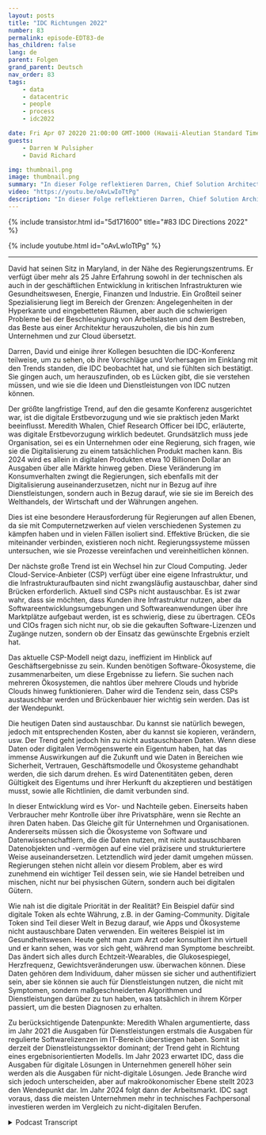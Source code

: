 ```yaml
---
layout: posts
title: "IDC Richtungen 2022"
number: 83
permalink: episode-EDT83-de
has_children: false
lang: de
parent: Folgen
grand_parent: Deutsch
nav_order: 83
tags:
    - data
    - datacentric
    - people
    - process
    - idc2022

date: Fri Apr 07 20220 21:00:00 GMT-1000 (Hawaii-Aleutian Standard Time)
guests:
    - Darren W Pulsipher
    - David Richard

img: thumbnail.png
image: thumbnail.png
summary: "In dieser Folge reflektieren Darren, Chief Solution Architect, öffentlicher Sektor bei Intel, und David Richard, Lead Solution Architect beim Verteidigungsministerium, Intel, die Trends und Ideen, die sie aus der IDC Directions-Konferenz 2022 gewonnen haben."
video: "https://youtu.be/oAvLwIoTtPg"
description: "In dieser Folge reflektieren Darren, Chief Solution Architect, öffentlicher Sektor bei Intel, und David Richard, Lead Solution Architect beim Verteidigungsministerium, Intel, die Trends und Ideen, die sie aus der IDC Directions-Konferenz 2022 gewonnen haben."
---
```


<div>
{% include transistor.html id="5d171600" title="#83 IDC Directions 2022" %}

{% include youtube.html id="oAvLwIoTtPg" %}
</div>

---

David hat seinen Sitz in Maryland, in der Nähe des Regierungszentrums. Er verfügt über mehr als 25 Jahre Erfahrung sowohl in der technischen als auch in der geschäftlichen Entwicklung in kritischen Infrastrukturen wie Gesundheitswesen, Energie, Finanzen und Industrie. Ein Großteil seiner Spezialisierung liegt im Bereich der Grenzen: Angelegenheiten in der Hyperkante und eingebetteten Räumen, aber auch die schwierigen Probleme bei der Beschleunigung von Arbeitslasten und dem Bestreben, das Beste aus einer Architektur herauszuholen, die bis hin zum Unternehmen und zur Cloud übersetzt.

Darren, David und einige ihrer Kollegen besuchten die IDC-Konferenz teilweise, um zu sehen, ob ihre Vorschläge und Vorhersagen im Einklang mit den Trends standen, die IDC beobachtet hat, und sie fühlten sich bestätigt. Sie gingen auch, um herauszufinden, ob es Lücken gibt, die sie verstehen müssen, und wie sie die Ideen und Dienstleistungen von IDC nutzen können.

Der größte langfristige Trend, auf den die gesamte Konferenz ausgerichtet war, ist die digitale Erstbevorzugung und wie sie praktisch jeden Markt beeinflusst. Meredith Whalen, Chief Research Officer bei IDC, erläuterte, was digitale Erstbevorzugung wirklich bedeutet. Grundsätzlich muss jede Organisation, sei es ein Unternehmen oder eine Regierung, sich fragen, wie sie die Digitalisierung zu einem tatsächlichen Produkt machen kann. Bis 2024 wird es allein in digitalen Produkten etwa 10 Billionen Dollar an Ausgaben über alle Märkte hinweg geben. Diese Veränderung im Konsumverhalten zwingt die Regierungen, sich ebenfalls mit der Digitalisierung auseinanderzusetzen, nicht nur in Bezug auf ihre Dienstleistungen, sondern auch in Bezug darauf, wie sie sie im Bereich des Welthandels, der Wirtschaft und der Währungen angehen.

Dies ist eine besondere Herausforderung für Regierungen auf allen Ebenen, da sie mit Computernetzwerken auf vielen verschiedenen Systemen zu kämpfen haben und in vielen Fällen isoliert sind. Effektive Brücken, die sie miteinander verbinden, existieren noch nicht. Regierungssysteme müssen untersuchen, wie sie Prozesse vereinfachen und vereinheitlichen können.

Der nächste große Trend ist ein Wechsel hin zur Cloud Computing. Jeder Cloud-Service-Anbieter (CSP) verfügt über eine eigene Infrastruktur, und die Infrastrukturaufbauten sind nicht zwangsläufig austauschbar, daher sind Brücken erforderlich. Aktuell sind CSPs nicht austauschbar. Es ist zwar wahr, dass sie möchten, dass Kunden ihre Infrastruktur nutzen, aber da Softwareentwicklungsumgebungen und Softwareanwendungen über ihre Marktplätze aufgebaut werden, ist es schwierig, diese zu übertragen. CEOs und CIOs fragen sich nicht nur, ob sie die gekauften Software-Lizenzen und Zugänge nutzen, sondern ob der Einsatz das gewünschte Ergebnis erzielt hat.

Das aktuelle CSP-Modell neigt dazu, ineffizient im Hinblick auf Geschäftsergebnisse zu sein. Kunden benötigen Software-Ökosysteme, die zusammenarbeiten, um diese Ergebnisse zu liefern. Sie suchen nach mehreren Ökosystemen, die nahtlos über mehrere Clouds und hybride Clouds hinweg funktionieren. Daher wird die Tendenz sein, dass CSPs austauschbar werden und Brückenbauer hier wichtig sein werden. Das ist der Wendepunkt.

Die heutigen Daten sind austauschbar. Du kannst sie natürlich bewegen, jedoch mit entsprechenden Kosten, aber du kannst sie kopieren, verändern, usw. Der Trend geht jedoch hin zu nicht austauschbaren Daten. Wenn diese Daten oder digitalen Vermögenswerte ein Eigentum haben, hat das immense Auswirkungen auf die Zukunft und wie Daten in Bereichen wie Sicherheit, Vertrauen, Geschäftsmodelle und Ökosysteme gehandhabt werden, die sich darum drehen. Es wird Datenentitäten geben, deren Gültigkeit des Eigentums und ihrer Herkunft du akzeptieren und bestätigen musst, sowie alle Richtlinien, die damit verbunden sind.

In dieser Entwicklung wird es Vor- und Nachteile geben. Einerseits haben Verbraucher mehr Kontrolle über ihre Privatsphäre, wenn sie Rechte an ihren Daten haben. Das Gleiche gilt für Unternehmen und Organisationen. Andererseits müssen sich die Ökosysteme von Software und Datenwissenschaftlern, die die Daten nutzen, mit nicht austauschbaren Datenobjekten und -vermögen auf eine viel präzisere und strukturiertere Weise auseinandersetzen. Letztendlich wird jeder damit umgehen müssen. Regierungen stehen nicht allein vor diesem Problem, aber es wird zunehmend ein wichtiger Teil dessen sein, wie sie Handel betreiben und mischen, nicht nur bei physischen Gütern, sondern auch bei digitalen Gütern.

Wie nah ist die digitale Priorität in der Realität? Ein Beispiel dafür sind digitale Token als echte Währung, z.B. in der Gaming-Community. Digitale Token sind Teil dieser Welt in Bezug darauf, wie Apps und Ökosysteme nicht austauschbare Daten verwenden. Ein weiteres Beispiel ist im Gesundheitswesen. Heute geht man zum Arzt oder konsultiert ihn virtuell und er kann sehen, was vor sich geht, während man Symptome beschreibt. Das ändert sich alles durch Echtzeit-Wearables, die Glukosespiegel, Herzfrequenz, Gewichtsveränderungen usw. überwachen können. Diese Daten gehören dem Individuum, daher müssen sie sicher und authentifiziert sein, aber sie können sie auch für Dienstleistungen nutzen, die nicht mit Symptomen, sondern maßgeschneiderten Algorithmen und Dienstleistungen darüber zu tun haben, was tatsächlich in ihrem Körper passiert, um die besten Diagnosen zu erhalten.

Zu berücksichtigende Datenpunkte: Meredith Whalen argumentierte, dass im Jahr 2021 die Ausgaben für Dienstleistungen erstmals die Ausgaben für regulierte Softwarelizenzen im IT-Bereich überstiegen haben. Somit ist derzeit der Dienstleistungssektor dominant; der Trend geht in Richtung eines ergebnisorientierten Modells. Im Jahr 2023 erwartet IDC, dass die Ausgaben für digitale Lösungen in Unternehmen generell höher sein werden als die Ausgaben für nicht-digitale Lösungen. Jede Branche wird sich jedoch unterscheiden, aber auf makroökonomischer Ebene stellt 2023 den Wendepunkt dar. Im Jahr 2024 folgt dann der Arbeitsmarkt. IDC sagt voraus, dass die meisten Unternehmen mehr in technisches Fachpersonal investieren werden im Vergleich zu nicht-digitalen Berufen.



<details>
<summary> Podcast Transcript </summary>

<p></p>

</details>
